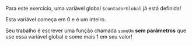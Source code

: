 Para este exercício, uma variável global `$contadorGlobal` já está definida!

Esta variável começa em 0 e é um inteiro.

Seu trabalho é escrever uma função chamada `someUm` **sem parâmetros** que use essa variável global  e some mais 1 em seu valor!